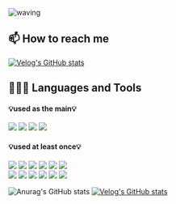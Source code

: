 ![waving](https://capsule-render.vercel.app/api?type=waving&height=200&text=jaewon's&fontAlign=50&fontAlignY=40&color=timeGradient)

## 📫 How to reach me
[![Velog's GitHub stats](https://velog-readme-stats.vercel.app/api/badge?name=jaewon_p)](https://velog.io/@jaewon_p)</br> 


  
 
## 👨🏻‍💻 Languages and Tools <br />

#### 💡used as the main💡
<img src="https://img.shields.io/badge/java-007396?style=flat-square&logo=Java&logoColor=white"> <img src="https://img.shields.io/badge/kotlin-7F52FF?style=flat-square&logo=kotlin&logoColor=white"> <img src="https://img.shields.io/badge/android-3DDC84?style=flat-square&logo=android&logoColor=white"> <img src="https://img.shields.io/badge/androidstudio-3DDC84?style=flat-square&logo=androidstudio&logoColor=white"> 


#### 💡used at least once💡
<img src="https://img.shields.io/badge/c-A8B9CC?style=flat-square&logo=c&logoColor=white"> <img src="https://img.shields.io/badge/python-3776AB?style=flat-square&logo=python&logoColor=white"> <img src="https://img.shields.io/badge/html5-E34F26?style=flat-square&logo=html5&logoColor=white"> <img src="https://img.shields.io/badge/css3-1572B6?style=flat-square&logo=css3&logoColor=white"> <img src="https://img.shields.io/badge/javascript-F7DF1E?style=flat-square&logo=javascript&logoColor=white"> <img src="https://img.shields.io/badge/node.js-339933?style=flat-square&logo=node.js&logoColor=white"> <br/> <img src="https://img.shields.io/badge/mysql-4479A1?style=flat-square&logo=mysql&logoColor=white"> <img src="https://img.shields.io/badge/firebase-FFCA28?style=flat-square&logo=firebase&logoColor=white"> <img src="https://img.shields.io/badge/visualstudiocode-007ACC?style=flat-square&logo=visualstudiocode&logoColor=white"> <img src="https://img.shields.io/badge/virtualbox-183A61?style=flat-square&logo=virtualbox&logoColor=white"> <img src="https://img.shields.io/badge/jupyter-F37626?style=flat-square&logo=jupyter&logoColor=white"> <img src="https://img.shields.io/badge/notion-000000?style=flat-square&logo=notion&logoColor=white">



![Anurag's GitHub stats](https://github-readme-stats.vercel.app/api?username=parkjaewons&show_icons=true&theme=radical) [![Velog's GitHub stats](https://velog-readme-stats.vercel.app/api?name=jaewon_p&tag=TIL)](https://velog-readme-stats.vercel.app/api/redirect?name=jaewon_p&tag=TIL)
